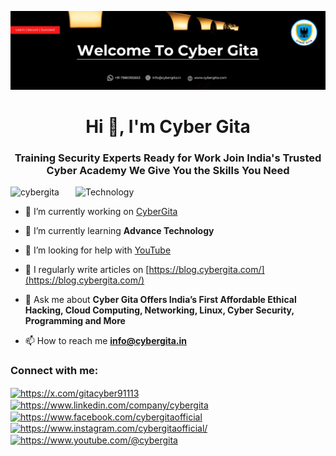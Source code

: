 ![logo](https://github.com/CyberGita/CyberGita/blob/main/Learn%20%20Secure%20%20Succeed.jpg)
<h1 align="center">Hi 👋, I'm Cyber Gita</h1>
<h3 align="center">Training Security Experts Ready for Work Join India's Trusted Cyber Academy We Give You the Skills You Need</h3>
<img align="right" alt="Technology" width="400" src="https://camo.githubusercontent.com/2366b34bb903c09617990fb5fff4622f3e941349e846ddb7e73df872a9d21233/68747470733a2f2f63646e2e6472696262626c652e636f6d2f75736572732f3733303730332f73637265656e73686f74732f363538313234332f6176656e746f2e676966">

<p align="left"> <img src="https://komarev.com/ghpvc/?username=cybergita&label=Profile%20views&color=0e75b6&style=flat" alt="cybergita" /> </p>

- 🔭 I’m currently working on [CyberGita](https://cybergita.com/)

- 🌱 I’m currently learning **Advance Technology**

- 🤝 I’m looking for help with [YouTube](https://www.youtube.com/@CyberGita)

- 📝 I regularly write articles on [https://blog.cybergita.com/](https://blog.cybergita.com/)

- 💬 Ask me about **Cyber Gita Offers India’s First Affordable Ethical Hacking, Cloud Computing, Networking, Linux, Cyber Security, Programming and More**

- 📫 How to reach me **info@cybergita.in**

<h3 align="left">Connect with me:</h3>
<p align="left">
<a href="https://twitter.com/https://x.com/gitacyber91113" target="blank"><img align="center" src="https://raw.githubusercontent.com/rahuldkjain/github-profile-readme-generator/master/src/images/icons/Social/twitter.svg" alt="https://x.com/gitacyber91113" height="30" width="40" /></a>
<a href="https://linkedin.com/in/https://www.linkedin.com/company/cybergita" target="blank"><img align="center" src="https://raw.githubusercontent.com/rahuldkjain/github-profile-readme-generator/master/src/images/icons/Social/linked-in-alt.svg" alt="https://www.linkedin.com/company/cybergita" height="30" width="40" /></a>
<a href="https://fb.com/https://www.facebook.com/cybergitaofficial" target="blank"><img align="center" src="https://raw.githubusercontent.com/rahuldkjain/github-profile-readme-generator/master/src/images/icons/Social/facebook.svg" alt="https://www.facebook.com/cybergitaofficial" height="30" width="40" /></a>
<a href="https://instagram.com/https://www.instagram.com/cybergitaofficial/" target="blank"><img align="center" src="https://raw.githubusercontent.com/rahuldkjain/github-profile-readme-generator/master/src/images/icons/Social/instagram.svg" alt="https://www.instagram.com/cybergitaofficial/" height="30" width="40" /></a>
<a href="https://www.youtube.com/c/https://www.youtube.com/@cybergita" target="blank"><img align="center" src="https://raw.githubusercontent.com/rahuldkjain/github-profile-readme-generator/master/src/images/icons/Social/youtube.svg" alt="https://www.youtube.com/@cybergita" height="30" width="40" /></a>
</p>

